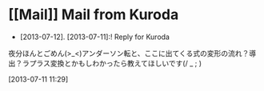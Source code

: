 # [[Mail]] Mail from Kuroda

* [2013-07-12]. [2013-07-11]:! Reply for Kuroda

夜分ほんとごめん(>_<)アンダーソン転と、ここに出てくる式の変形の流れ？導出？ラプラス変換とかもしわかったら教えてほしいです(/ _ ; )



[2013-07-11 11:29] 

